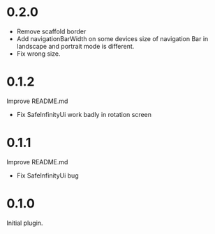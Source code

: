 # 0.2.0

* Remove scaffold border
* Add navigationBarWidth on some devices size of navigation Bar in landscape and portrait mode is different.
* Fix  wrong size.

# 0.1.2

Improve README.md

* Fix SafeInfinityUi work badly in rotation screen

# 0.1.1

Improve README.md

* Fix SafeInfinityUi bug


# 0.1.0

Initial plugin.
